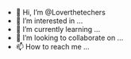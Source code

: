 - 👋 Hi, I’m @Loverthetechers
- 👀 I’m interested in ...
- 🌱 I’m currently learning ...
- 💞️ I’m looking to collaborate on ...
- 📫 How to reach me ...

<!---
Loverthetechers/Loverthetechers is a ✨ special ✨ repository because its `README.md` (this file) appears on your GitHub profile.
You can click the Preview link to take a look at your changes.
--->
